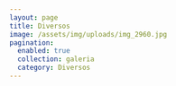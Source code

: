```yaml
---
layout: page
title: Diversos
image: /assets/img/uploads/img_2960.jpg
pagination:
  enabled: true
  collection: galeria
  category: Diversos
---
```

